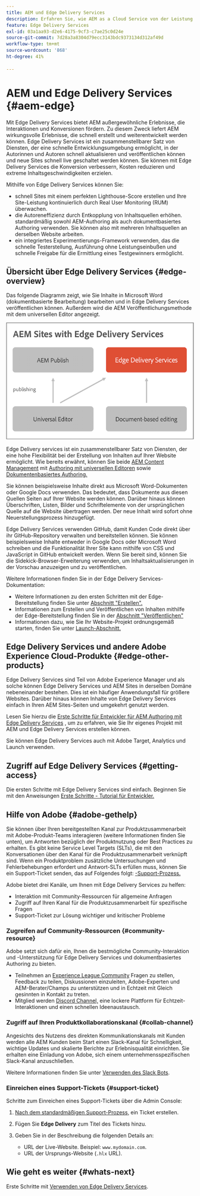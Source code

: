 ```yaml
---
title: AEM und Edge Delivery Services
description: Erfahren Sie, wie AEM as a Cloud Service von der Leistung und den perfekten Lighthouse-Werten profitieren kann, die von Edge Delivery Services angeboten werden.
feature: Edge Delivery Services
exl-id: 03a1aa93-d2e6-4175-9cf3-c7ae25c0d24e
source-git-commit: 7d28a3a8304d79ecc3143bdc9373134d312af49d
workflow-type: tm+mt
source-wordcount: '868'
ht-degree: 41%

---
```



# AEM und Edge Delivery Services {#aem-edge}

Mit Edge Delivery Services bietet AEM außergewöhnliche Erlebnisse, die Interaktionen und Konversionen fördern. Zu diesem Zweck liefert AEM wirkungsvolle Erlebnisse, die schnell erstellt und weiterentwickelt werden können. Edge Delivery Services ist ein zusammenstellbarer Satz von Diensten, der eine schnelle Entwicklungsumgebung ermöglicht, in der Autorinnen und Autoren schnell aktualisieren und veröffentlichen können und neue Sites schnell live geschaltet werden können. Sie können mit Edge Delivery Services die Konversion verbessern, Kosten reduzieren und extreme Inhaltsgeschwindigkeiten erzielen.

Mithilfe von Edge Delivery Services können Sie:

* schnell Sites mit einem perfekten Lighthouse-Score erstellen und Ihre Site-Leistung kontinuierlich durch Real User Monitoring (RUM) überwachen.
* die Autoreneffizienz durch Entkopplung von Inhaltsquellen erhöhen. standardmäßig sowohl AEM-Authoring als auch dokumentbasiertes Authoring verwenden. Sie können also mit mehreren Inhaltsquellen an derselben Website arbeiten.
* ein integriertes Experimentierungs-Framework verwenden, das die schnelle Testerstellung, Ausführung ohne Leistungseinbußen und schnelle Freigabe für die Ermittlung eines Testgewinners ermöglicht.

## Übersicht über Edge Delivery Services {#edge-overview}

Das folgende Diagramm zeigt, wie Sie Inhalte in Microsoft Word (dokumentbasierte Bearbeitung) bearbeiten und in Edge Delivery Services veröffentlichen können. Außerdem wird die AEM Veröffentlichungsmethode mit dem universellen Editor angezeigt.

![Architektur von Edge Delivery](assets/AEM-with-EDS-publishing-simple2.png)

Edge Delivery services ist ein zusammenstellbarer Satz von Diensten, der eine hohe Flexibilität bei der Erstellung von Inhalten auf Ihrer Website ermöglicht. Wie bereits erwähnt, können Sie beide [AEM Content Management](https://experienceleague.adobe.com/docs/experience-manager-cloud-service/content/sites/authoring/getting-started/concepts.html?lang=de) mit [Authoring mit universellen Editoren](/help/implementing/universal-editor/introduction.md) sowie [Dokumentenbasiertes Authoring.](https://www.aem.live/docs/authoring)

Sie können beispielsweise Inhalte direkt aus Microsoft Word-Dokumenten oder Google Docs verwenden. Das bedeutet, dass Dokumente aus diesen Quellen Seiten auf Ihrer Website werden können. Darüber hinaus können Überschriften, Listen, Bilder und Schriftelemente von der ursprünglichen Quelle auf die Website übertragen werden. Der neue Inhalt wird sofort ohne Neuerstellungsprozess hinzugefügt.

Edge Delivery Services verwenden GitHub, damit Kunden Code direkt über ihr GitHub-Repository verwalten und bereitstellen können. Sie können beispielsweise Inhalte entweder in Google Docs oder Microsoft Word schreiben und die Funktionalität Ihrer Site kann mithilfe von CSS und JavaScript in GitHub entwickelt werden. Wenn Sie bereit sind, können Sie die Sidekick-Browser-Erweiterung verwenden, um Inhaltsaktualisierungen in der Vorschau anzuzeigen und zu veröffentlichen.

Weitere Informationen finden Sie in der Edge Delivery Services-Dokumentation:

* Weitere Informationen zu den ersten Schritten mit der Edge-Bereitstellung finden Sie unter [Abschnitt &quot;Erstellen&quot;.](https://www.aem.live/docs/#build)
* Informationen zum Erstellen und Veröffentlichen von Inhalten mithilfe der Edge-Bereitstellung finden Sie in der [Abschnitt &quot;Veröffentlichen&quot;](https://www.aem.live/docs/authoring)
* Informationen dazu, wie Sie Ihr Website-Projekt ordnungsgemäß starten, finden Sie unter [Launch-Abschnitt.](https://www.aem.live/docs/#launch)

## Edge Delivery Services und andere Adobe Experience Cloud-Produkte {#edge-other-products}

Edge Delivery Services sind Teil von Adobe Experience Manager und als solche können Edge Delivery Services und AEM Sites in derselben Domäne nebeneinander bestehen. Dies ist ein häufiger Anwendungsfall für größere Websites. Darüber hinaus können Inhalte von Edge Delivery Services einfach in Ihren AEM Sites-Seiten und umgekehrt genutzt werden.

Lesen Sie hierzu die [Erste Schritte für Entwickler für AEM Authoring mit Edge Delivery Services](/help/edge/edge-dev-getting-started.md) , um zu erfahren, wie Sie Ihr eigenes Projekt mit AEM und Edge Delivery Services erstellen können.

Sie können Edge Delivery Services auch mit Adobe Target, Analytics und Launch verwenden.

## Zugriff auf Edge Delivery Services {#getting-access}

Die ersten Schritte mit Edge Delivery Services sind einfach. Beginnen Sie mit den Anweisungen [Erste Schritte - Tutorial für Entwickler.](https://www.aem.live/developer/tutorial)

## Hilfe von Adobe {#adobe-gethelp}

Sie können über Ihren bereitgestellten Kanal zur Produktzusammenarbeit mit Adobe-Produkt-Teams interagieren (weitere Informationen finden Sie unten), um Antworten bezüglich der Produktnutzung oder Best Practices zu erhalten. Es gibt keine Service Level Targets (SLTs), die mit den Konversationen über den Kanal für die Produktzusammenarbeit verknüpft sind. Wenn ein Produktproblem zusätzliche Untersuchungen und Fehlerbehebungen erfordert und Antwort-SLTs erfüllen muss, können Sie ein Support-Ticket senden, das auf Folgendes folgt: [-Support-Prozess.](https://experienceleague.adobe.com/?support-tab=home&amp;lang=de#support)

Adobe bietet drei Kanäle, um Ihnen mit Edge Delivery Services zu helfen:

* Interaktion mit Community-Ressourcen für allgemeine Anfragen
* Zugriff auf Ihren Kanal für die Produktzusammenarbeit für spezifische Fragen
* Support-Ticket zur Lösung wichtiger und kritischer Probleme

### Zugreifen auf Community-Ressourcen {#community-resource}

Adobe setzt sich dafür ein, Ihnen die bestmögliche Community-Interaktion und -Unterstützung für Edge Delivery Services und dokumentbasiertes Authoring zu bieten.

* Teilnehmen an [Experience League Community](https://adobe.ly/3Q6kTKl) Fragen zu stellen, Feedback zu teilen, Diskussionen einzuleiten, Adobe-Experten und AEM-Berater/Champs zu unterstützen und in Echtzeit mit Gleich gesinnten in Kontakt zu treten.
* Mitglied werden [Discord Channel,](https://discord.gg/aem-live) eine lockere Plattform für Echtzeit-Interaktionen und einen schnellen Ideenaustausch.

### Zugriff auf Ihren Produktkollaborationskanal {#collab-channel}

Angesichts des Nutzens des direkten Kommunikationskanals mit Kunden werden alle AEM Kunden beim Start einen Slack-Kanal für Schnelligkeit, wichtige Updates und skalierte Berichte zur Erlebnisqualität einrichten. Sie erhalten eine Einladung von Adobe, sich einem unternehmensspezifischen Slack-Kanal anzuschließen.

Weitere Informationen finden Sie unter [Verwenden des Slack Bots](https://www.aem.live/docs/slack).

### Einreichen eines Support-Tickets {#support-ticket}

Schritte zum Einreichen eines Support-Tickets über die Admin Console:

1. [Nach dem standardmäßigen Support-Prozess,](https://experienceleague.adobe.com/?support-tab=home&amp;lang=de#support) ein Ticket erstellen.
1. Fügen Sie **Edge Delivery** zum Titel des Tickets hinzu.
1. Geben Sie in der Beschreibung die folgenden Details an:

   * URL der Live-Website. Beispiel: `www.mydomain.com`.
   * URL der Ursprungs-Website (`.hlx` URL).

## Wie geht es weiter {#whats-next}

Erste Schritte mit [Verwenden von Edge Delivery Services](/help/edge/using.md).
